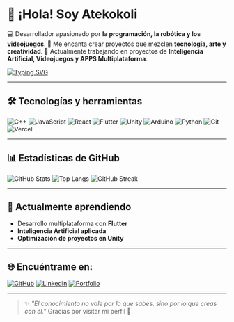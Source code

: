# 👋 ¡Hola! Soy Atekokoli

💻 Desarrollador apasionado por **la programación, la robótica y los videojuegos**.
🚀 Me encanta crear proyectos que mezclen **tecnología, arte y creatividad**.
🎯 Actualmente trabajando en proyectos de **Inteligencia Artificial, Videojuegos y APPS Multiplataforma**.

[![Typing SVG](https://readme-typing-svg.herokuapp.com/?lines=Desarrollador+Full+Stack;Apasionado+por+la+IA+y+la+RA;Creador+de+experiencias+interactivas)](https://git.io/typing-svg)

---

## 🛠️ Tecnologías y herramientas

![C++](https://img.shields.io/badge/C++-00599C?logo=cplusplus\&logoColor=white)
![JavaScript](https://img.shields.io/badge/JavaScript-F7DF1E?logo=javascript\&logoColor=black)
![React](https://img.shields.io/badge/React-20232A?logo=react\&logoColor=61DAFB)
![Flutter](https://img.shields.io/badge/Flutter-02569B?logo=flutter\&logoColor=white)
![Unity](https://img.shields.io/badge/Unity-000000?logo=unity\&logoColor=white)
![Arduino](https://img.shields.io/badge/Arduino-00979D?logo=arduino\&logoColor=white)
![Python](https://img.shields.io/badge/Python-3776AB?logo=python\&logoColor=white)
![Git](https://img.shields.io/badge/Git-F05032?logo=git\&logoColor=white)
![Vercel](https://img.shields.io/badge/Vercel-000000?logo=vercel\&logoColor=white)

---

## 📊 Estadísticas de GitHub
![GitHub Stats](https://github-readme-stats.vercel.app/api?username=AEUS-06&show_icons=true&theme=tokyonight)
![Top Langs](https://github-readme-stats.vercel.app/api/top-langs/?username=AEUS-06&layout=compact&theme=tokyonight)
![GitHub Streak](https://github-readme-streak-stats.herokuapp.com/?user=AEUS-06&theme=tokyonight)



---

## 🧠 Actualmente aprendiendo

* Desarrollo multiplataforma con **Flutter**
* **Inteligencia Artificial aplicada**
* **Optimización de proyectos en Unity**

---

## 🌐 Encuéntrame en:

[![GitHub](https://img.shields.io/badge/GitHub-Atekokoli-black?logo=github)](https://github.com/Atekokoli)
[![LinkedIn](https://img.shields.io/badge/LinkedIn-Axel%20Eduardo-blue?logo=linkedin)](https://www.linkedin.com/in/axel-eduardo-u-8124a837b/)
[![Portfolio](https://img.shields.io/badge/Portafolio-Próximamente-green?logo=firefox)](#)


---

> ✨ *"El conocimiento no vale por lo que sabes, sino por lo que creas con él."*
> Gracias por visitar mi perfil 🙌
